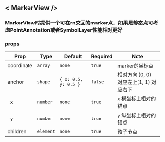 
## < MarkerView />

### MarkerView时提供一个可在rn交互的marker点，如果是静态点可考虑PointAnnotation或者SymbolLayer性能相对更好

### props

| Prop          | Type      | Default              | Required | Note                        |
|---------------|-----------|----------------------|----------|-----------------------------|
| coordinate    | `array`   | `none`               | `true`   | marker的坐标点                  |
| anchor        | `shape`   | `{ x: 0.5, y: 0.5 }` | `false`  | 相对方向 (0, 0) 对应左上(1, 1) 对应右下 |
| &nbsp;&nbsp;x | `number`  | `none`               | `true`   | `x` 横坐标上相对的锚点               |
| &nbsp;&nbsp;y | `number`  | `none`               | `true`   | `y` 纵坐标上相对的锚点               |
| children      | `element` | `none`               | `true`   | 孩子节点                        |



